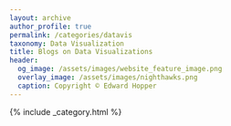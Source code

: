 ```yaml
---
layout: archive
author_profile: true
permalink: /categories/datavis
taxonomy: Data Visualization
title: Blogs on Data Visualizations
header:
  og_image: /assets/images/website_feature_image.png
  overlay_image: /assets/images/nighthawks.png
  caption: Copyright © Edward Hopper
---
```


{% include _category.html %}